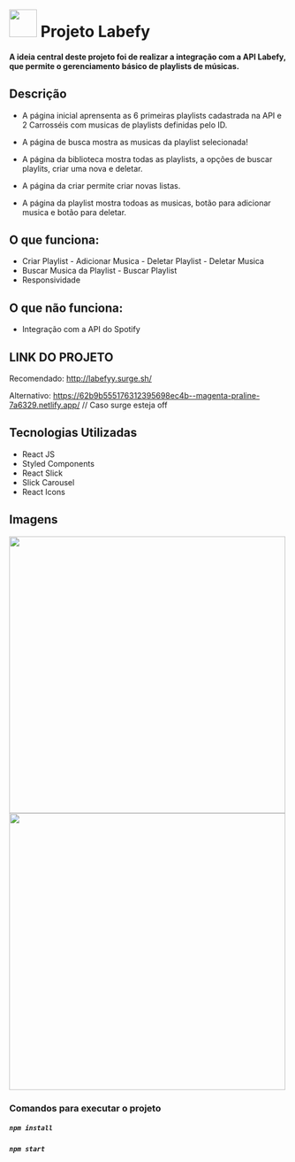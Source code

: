  # <img src="https://user-images.githubusercontent.com/20983673/175794630-7f2aeb9b-c974-41b3-9560-0d1c594cdfeb.png"  width="50" height="50"> Projeto Labefy


#### A ideia central deste projeto foi de realizar a integração com a API Labefy, que permite o gerenciamento básico de playlists de músicas.


## Descrição
* A página inicial aprensenta as 6 primeiras playlists cadastrada na API e 2 Carrosséis com musicas de playlists definidas pelo ID.


* A página de busca mostra as musicas da playlist selecionada!


* A página da biblioteca mostra todas as playlists, a opções de buscar playlits, criar uma nova e deletar.


* A página da criar permite criar novas listas.


* A página da playlist mostra todoas as musicas, botão para adicionar musica e botão para deletar.




## O que funciona:

- Criar Playlist - Adicionar Musica - Deletar Playlist - Deletar Musica
- Buscar Musica da Playlist - Buscar Playlist
- Responsividade

## O que não funciona:

- Integração com a API do Spotify

## LINK DO PROJETO

Recomendado: http://labefyy.surge.sh/

Alternativo: https://62b9b555176312395698ec4b--magenta-praline-7a6329.netlify.app/ // Caso surge esteja off

## Tecnologias Utilizadas

- React JS
- Styled Components
- React Slick
- Slick Carousel
- React Icons

## Imagens
 <img src="https://user-images.githubusercontent.com/20983673/175795072-24d3da8b-94e9-426f-8d56-c5083cd32b0b.png"  width="500">  <img src="https://user-images.githubusercontent.com/20983673/175795074-c43c444f-13f6-42e7-858d-6b957b225fe7.png"  width="500"> 



### Comandos para executar o projeto

##### `npm install`
##### `npm start`


